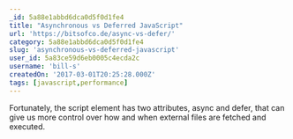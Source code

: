 ```yaml
---
_id: 5a88e1abbd6dca0d5f0d1fe4
title: "Asynchronous vs Deferred JavaScript"
url: 'https://bitsofco.de/async-vs-defer/'
category: 5a88e1abbd6dca0d5f0d1fe4
slug: 'asynchronous-vs-deferred-javascript'
user_id: 5a83ce59d6eb0005c4ecda2c
username: 'bill-s'
createdOn: '2017-03-01T20:25:28.000Z'
tags: [javascript,performance]
---
```


Fortunately, the script element has two attributes, async and defer, that can give us more control over how and when external files are fetched and executed.
